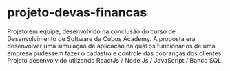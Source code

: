 # projeto-devas-financas
Projeto em equipe, desenvolvido na conclusão do curso de Desenvolvimento de Software da Cubos Academy. A proposta era desenvolver uma simulação de aplicação na qual os funcionários de uma empresa pudessem fazer o cadastro e controle das cobranças dos clientes. Projeto desenvolvido utilzando ReactJs / Node Js / JavaScript / Banco SQL.
